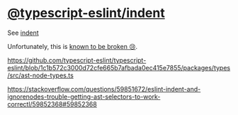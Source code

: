 [@typescript-eslint/indent](https://github.com/typescript-eslint/typescript-eslint/blob/v4.22.1/packages/eslint-plugin/docs/rules/indent.md)
============================================================================================================================================
See [indent](../eslint/indent.md)

Unfortunately, this is [known to be broken 😢](https://github.com/typescript-eslint/typescript-eslint/issues/1824).

https://github.com/typescript-eslint/typescript-eslint/blob/1c1b572c3000d72cfe665b7afbada0ec415e7855/packages/types/src/ast-node-types.ts

https://stackoverflow.com/questions/59851672/eslint-indent-and-ignorenodes-trouble-getting-ast-selectors-to-work-correctl/59852368#59852368
